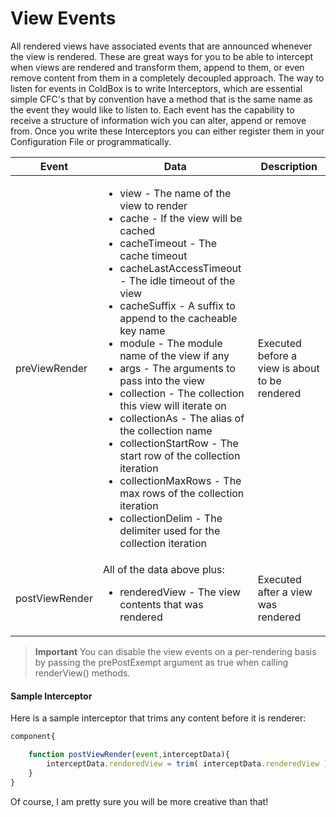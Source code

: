# View Events

All rendered views have associated events that are announced whenever the view is rendered. These are great ways for you to be able to intercept when views are rendered and transform them, append to them, or even remove content from them in a completely decoupled approach. The way to listen for events in ColdBox is to write Interceptors, which are essential simple CFC's that by convention have a method that is the same name as the event they would like to listen to. Each event has the capability to receive a structure of information wich you can alter, append or remove from. Once you write these Interceptors you can either register them in your Configuration File or programmatically.

|Event|Data|Description|
|--|--|--|
|preViewRender |<ul><li>view - The name of the view to render</li><li>cache - If the view will be cached</li><li>cacheTimeout - The cache timeout</li><li>cacheLastAccessTimeout - The idle timeout of the view</li><li>cacheSuffix - A suffix to append to the cacheable key name</li><li>module - The module name of the view if any</li><li>args - The arguments to pass into the view</li><li>collection - The collection this view will iterate on</li><li>collectionAs - The alias of the collection name</li><li>collectionStartRow - The start row of the collection iteration</li><li>collectionMaxRows - The max rows of the collection iteration</li><li>collectionDelim - The delimiter used for the collection iteration </li>|Executed before a view is about to be rendered|
|postViewRender |All of the data above plus:<ul><li>renderedView - The view contents that was rendered </li></ul>|Executed after a view was rendered|

> **Important** You can disable the view events on a per-rendering basis by passing the prePostExempt argument as true when calling renderView() methods. 

#### Sample Interceptor

Here is a sample interceptor that trims any content before it is renderer:

```js
component{

	function postViewRender(event,interceptData){
		interceptData.renderedView = trim( interceptData.renderedView );
	}
}
```

Of course, I am pretty sure you will be more creative than that!